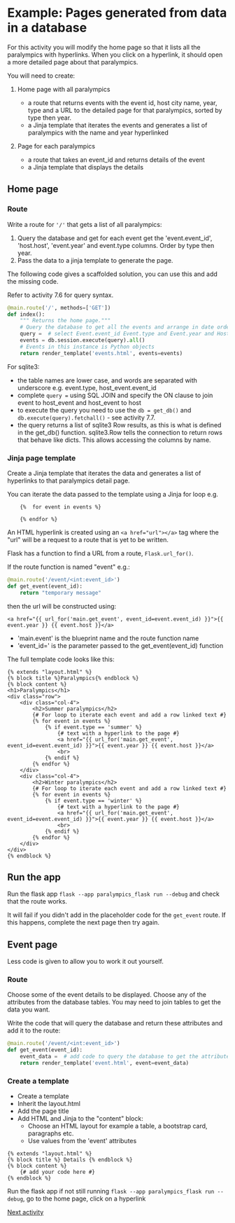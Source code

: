 # Example: Pages generated from data in a database

For this activity you will modify the home page so that it lists all the paralympics with hyperlinks. When you click on
a hyperlink, it should open a more detailed page about that paralympics.

You will need to create:

1. Home page with all paralympics

    - a route that returns events with the event id, host city name, year, type and a URL to the detailed page for that
      paralympics, sorted by type then year.
    - a Jinja template that iterates the events and generates a list of paralympics with the name and year hyperlinked

2. Page for each paralympics

    - a route that takes an event_id and returns details of the event
    - a Jinja template that displays the details

## Home page

### Route

Write a route for `'/'` that gets a list of all paralympics:

1. Query the database and get for each event get the 'event.event_id', 'host.host', 'event.year' and event.type columns.
   Order by type then year.
2. Pass the data to a jinja template to generate the page.

The following code gives a scaffolded solution, you can use this and add the missing code.

Refer to activity 7.6 for query syntax.

```python
@main.route('/', methods=['GET'])
def index():
    """ Returns the home page."""
    # Query the database to get all the events and arrange in date order
    query =  # select Event.event_id Event.type and Event.year and Host.host from Event join to HostEvent using relationship Event.host_events join to HostEvent to Host using relationship HostEvent.host
    events = db.session.execute(query).all()
    # Events in this instance is Python objects
    return render_template('events.html', events=events)
```

For sqlite3:

- the table names are lower case, and words are separated with underscore e.g. event.type, host_event.event_id
- complete `query =` using SQL JOIN and specify the ON clause to join event to host_event and host_event to host
- to execute the query you need to use the `db = get_db()` and `db.execute(query).fetchall()` - see activity 7.7.
- the query returns a list of sqlite3 Row results, as this is what is defined in the get_db() function. sqlite3.Row
  tells the connection to return rows that behave like dicts. This allows accessing the columns by name.

### Jinja page template

Create a Jinja template that iterates the data and generates a list of hyperlinks to that paralympics detail page.

You can iterate the data passed to the template using a Jinja for loop e.g.

```jinja
    {%  for event in events %}
        
    {% endfor %}
```

An HTML hyperlink is created using an `<a href="url"></a>` tag where the "url" will be a request to a route that is yet
to be written.

Flask has a function to find a URL from a route, `Flask.url_for()`.

If the route function is named "event" e.g.:

```python
@main.route('/event/<int:event_id>')
def get_event(event_id):
    return "temporary message"
```

then the url will be constructed using:

`<a href="{{ url_for('main.get_event', event_id=event.event_id) }}">{{ event.year }} {{ event.host }}</a>`

- 'main.event' is the blueprint name and the route function name
- 'event_id=' is the parameter passed to the get_event(event_id) function

The full template code looks like this:

```jinja
{% extends "layout.html" %}
{% block title %}Paralympics{% endblock %}
{% block content %}
<h1>Paralympics</h1>
<div class="row">
    <div class="col-4">
        <h2>Summer paralympics</h2>
        {# For loop to iterate each event and add a row linked text #}
        {% for event in events %}
            {% if event.type == 'summer' %}
                {# text with a hyperlink to the page #}
                <a href="{{ url_for('main.get_event', event_id=event.event_id) }}">{{ event.year }} {{ event.host }}</a>
                <br>
            {% endif %}
        {% endfor %}
    </div>
    <div class="col-4">
        <h2>Winter paralympics</h2>
        {# For loop to iterate each event and add a row linked text #}
        {% for event in events %}
            {% if event.type == 'winter' %}
                {# text with a hyperlink to the page #}
                <a href="{{ url_for('main.get_event', event_id=event.event_id) }}">{{ event.year }} {{ event.host }}</a>
                <br>
            {% endif %}
        {% endfor %}
    </div>
</div>
{% endblock %}
```

## Run the app

Run the flask app  `flask --app paralympics_flask run --debug` and check that the route works.

It will fail if you didn't add in the placeholder code for the `get_event` route. If this happens, complete the next
page then try again.

## Event page
Less code is given to allow you to work it out yourself.

### Route

Choose some of the event details to be displayed. Choose any of the attributes from the database tables. You may need to
join tables to get the data you want.

Write the code that will query the database and return these attributes and add it to the route:

```python
@main.route('/event/<int:event_id>')
def get_event(event_id):
    event_data =  # add code to query the database to get the attributes you want for the event
    return render_template('event.html', event=event_data)
```

### Create a template

- Create a template
- Inherit the layout.html
- Add the page title
- Add HTML and Jinja to the "content" block:
    - Choose an HTML layout for example a table, a bootstrap card, paragraphs etc.
    - Use values from the 'event' attributes

```jinja
{% extends "layout.html" %}
{% block title %} Details {% endblock %}
{% block content %}
    {# add your code here #}
{% endblock %}
```

Run the flask app if not still running  `flask --app paralympics_flask run --debug`, go to the home page, click on a
hyperlink

[Next activity](8-3-page-api.md)